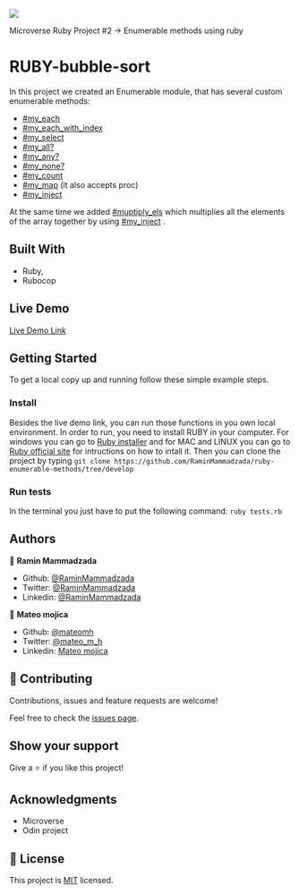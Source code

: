 ![](https://img.shields.io/badge/Microverse-blueviolet)

Microverse Ruby Project #2 -> Enumerable methods using ruby

# RUBY-bubble-sort

In this project we created an Enumerable module, that has several custom enumerable methods:

- [#my_each](https://github.com/RaminMammadzada/ruby-enumerable-methods/blob/62cbc653fd9882ce113ca9d1d00a377251e313e5/enumerable.rb#L3)
- [#my_each_with_index](https://github.com/RaminMammadzada/ruby-enumerable-methods/blob/62cbc653fd9882ce113ca9d1d00a377251e313e5/enumerable.rb#L11)
- [#my_select](https://github.com/RaminMammadzada/ruby-enumerable-methods/blob/62cbc653fd9882ce113ca9d1d00a377251e313e5/enumerable.rb#L19)
- [#my_all?](https://github.com/RaminMammadzada/ruby-enumerable-methods/blob/62cbc653fd9882ce113ca9d1d00a377251e313e5/enumerable.rb#L33)
- [#my_any?](https://github.com/RaminMammadzada/ruby-enumerable-methods/blob/62cbc653fd9882ce113ca9d1d00a377251e313e5/enumerable.rb#L57)
- [#my_none?](https://github.com/RaminMammadzada/ruby-enumerable-methods/blob/62cbc653fd9882ce113ca9d1d00a377251e313e5/enumerable.rb#L81)
- [#my_count](https://github.com/RaminMammadzada/ruby-enumerable-methods/blob/62cbc653fd9882ce113ca9d1d00a377251e313e5/enumerable.rb#L106)
- [#my_map](https://github.com/RaminMammadzada/ruby-enumerable-methods/blob/62cbc653fd9882ce113ca9d1d00a377251e313e5/enumerable.rb#L126) (it also accepts proc)
- [#my_inject](https://github.com/RaminMammadzada/ruby-enumerable-methods/blob/62cbc653fd9882ce113ca9d1d00a377251e313e5/enumerable.rb#L145)

At the same time we added [#muptiply_els](https://github.com/RaminMammadzada/ruby-enumerable-methods/blob/62cbc653fd9882ce113ca9d1d00a377251e313e5/enumerable.rb#L170) which multiplies all the elements of the array together by using [#my_inject](https://github.com/RaminMammadzada/ruby-enumerable-methods/blob/62cbc653fd9882ce113ca9d1d00a377251e313e5/enumerable.rb#L145) .

## Built With

- Ruby,
- Rubocop

## Live Demo

[Live Demo Link](https://repl.it/@remki/ruby-enumerable-methods-1#enumerable.rb)


## Getting Started

To get a local copy up and running follow these simple example steps.

### Install
Besides the live demo link, you can run those functions in you own local environment. 
In order to run, you need to install RUBY in your computer. For windows you can go to [Ruby installer](https://rubyinstaller.org/) and for MAC and LINUX you can go to [Ruby official site](https://www.ruby-lang.org/en/downloads/) for intructions on how to intall it.
Then you can clone the project by typing ```git clone https://github.com/RaminMammadzada/ruby-enumerable-methods/tree/develop```
### Run tests
In the terminal you just have to put the following command: 
```ruby tests.rb```


## Authors

👤 **Ramin Mammadzada**

- Github: [@RaminMammadzada](https://github.com/RaminMammadzada)
- Twitter: [@RaminMammadzada](https://twitter.com/RaminMammadzada)
- Linkedin: [@RaminMammadzada](https://www.linkedin.com/in/raminmammadzada) 

👤 **Mateo mojica**

- Github: [@mateomh](https://github.com/mateomh)
- Twitter: [@mateo_m_h](https://twitter.com/mateo_m_h)
- Linkedin: [Mateo mojica](https://linkedin.com/mateo_mojica_hernandez)

## 🤝 Contributing

Contributions, issues and feature requests are welcome!

Feel free to check the [issues page](issues/).

## Show your support

Give a ⭐️ if you like this project!

## Acknowledgments

- Microverse
- Odin project

## 📝 License

This project is [MIT](lic.url) licensed.
